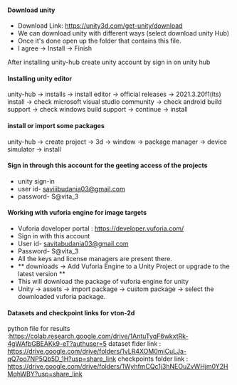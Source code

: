 #### Download unity
- Download Link: https://unity3d.com/get-unity/download
- We can download unity with different ways (select download unity Hub)
- Once it's done open up the folder that contains this file.
- I agree -> Install -> Finish

After installing unity-hub create unity account by sign in on unity hub

#### Installing unity editor
unity-hub -> installs -> install editor -> official releases -> 2021.3.20f1(lts) install -> check microsoft visual studio community -> check android build support ->  check windows build support -> continue -> install

#### install or import some packages
unity-hub -> create project -> 3d -> window -> package manager -> device simulator -> install

#### Sign in through this account for the geeting access of the projects
- unity sign-in
- user id- saviiibudania03@gmail.com
- password- S@vita_3

#### Working with vuforia engine for image targets
- Vuforia doveloper portal : https://developer.vuforia.com/
- Sign in with this account
- User id- savitabudania03@gmail.com
- Password- S@vita_3
- All the keys and license managers are present there.
- ** downloads -> Add Vuforia Engine to a Unity Project or upgrade to the latest version **
- This will download the package of vuforia engine for unity
- Unity -> assets -> import package -> custom package -> select the downloaded vuforia package.

#### Datasets and checkpoint links for vton-2d
python file for results :https://colab.research.google.com/drive/1AntuTyqF6wkxtRk-4gWAfbGBEAKk9-eT?authuser=5
dataset flder link : https://drive.google.com/drive/folders/1vLR4XOM0miCuLJa-qQ7oo7NP5Qb5D_1H?usp=share_link
checkpoints folder link : https://drive.google.com/drive/folders/1WyhfmCQc1j3hNEOuZvWHjm0Y2HMqhWBY?usp=share_link




